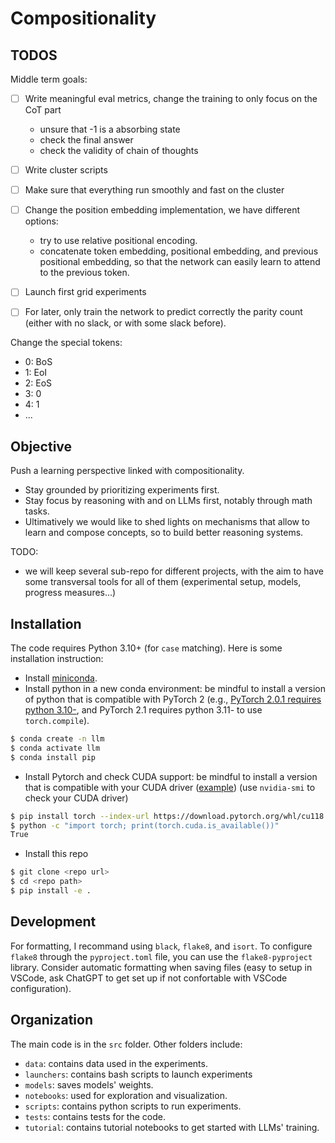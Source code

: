 # Compositionality 

## TODOS

Middle term goals:
- [ ] Write meaningful eval metrics, change the training to only focus on the CoT part
    - unsure that -1 is a absorbing state
    - check the final answer
    - check the validity of chain of thoughts
- [ ] Write cluster scripts
- [ ] Make sure that everything run smoothly and fast on the cluster
- [ ] Change the position embedding implementation, we have different options:
    - try to use relative positional encoding.
    - concatenate token embedding, positional embedding, and previous positional embedding, so that the network can easily learn to attend to the previous token.
- [ ] Launch first grid experiments

- [ ] For later, only train the network to predict correctly the parity count (either with no slack, or with some slack before).

Change the special tokens:
 - 0: BoS
 - 1: EoI
 - 2: EoS
 - 3: 0
 - 4: 1
 - ...

## Objective

Push a learning perspective linked with compositionality.

- Stay grounded by prioritizing experiments first.
- Stay focus by reasoning with and on LLMs first, notably through math tasks.
- Ultimatively we would like to shed lights on mechanisms that allow to learn and compose concepts, so to build better reasoning systems.

TODO:
- we will keep several sub-repo for different projects, with the aim to have some transversal tools for all of them (experimental setup, models, progress measures...)

## Installation

The code requires Python 3.10+ (for `case` matching).
Here is some installation instruction:
- Install [miniconda](https://docs.conda.io/projects/miniconda/en/latest/).
- Install python in a new conda environment: be mindful to install a version of python that is compatible with PyTorch 2 (e.g., [PyTorch 2.0.1 requires python 3.10-](https://github.com/pytorch/pytorch/blob/2_0_fix_docs/torch/_dynamo/eval_frame.py#L377), and PyTorch 2.1 requires python 3.11- to use `torch.compile`).
```bash
$ conda create -n llm
$ conda activate llm
$ conda install pip
```
- Install Pytorch and check CUDA support: be mindful to install a version that is compatible with your CUDA driver ([example](https://docs.nvidia.com/cuda/archive/12.1.0/cuda-toolkit-release-notes/)) (use `nvidia-smi` to check your CUDA driver)
```bash
$ pip install torch --index-url https://download.pytorch.org/whl/cu118
$ python -c "import torch; print(torch.cuda.is_available())"
True
```
- Install this repo
```bash
$ git clone <repo url>
$ cd <repo path>
$ pip install -e .
```

## Development
For formatting, I recommand using `black`, `flake8`, and `isort`.
To configure `flake8` through the `pyproject.toml` file, you can use the `flake8-pyproject` library.
Consider automatic formatting when saving files (easy to setup in VSCode, ask ChatGPT to get set up if not confortable with VSCode configuration).

## Organization
The main code is in the `src` folder.
Other folders include:
- `data`: contains data used in the experiments.
- `launchers`: contains bash scripts to launch experiments
- `models`: saves models' weights.
- `notebooks`: used for exploration and visualization.
- `scripts`: contains python scripts to run experiments.
- `tests`: contains tests for the code.
- `tutorial`: contains tutorial notebooks to get started with LLMs' training.